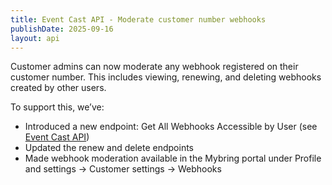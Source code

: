 ```yaml
---
title: Event Cast API - Moderate customer number webhooks
publishDate: 2025-09-16
layout: api
---
```


Customer admins can now moderate any webhook registered on their customer number. This includes viewing, renewing, and deleting webhooks created by other users.

To support this, we’ve:

- Introduced a new endpoint: Get All Webhooks Accessible by User (see [Event Cast API](https://developer.bring.com/api/event-cast/))
- Updated the renew and delete endpoints
- Made webhook moderation available in the Mybring portal under Profile and settings → Customer settings → Webhooks
